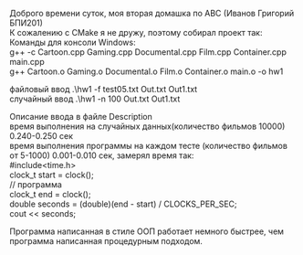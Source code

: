 Доброго времени суток, моя вторая домашка по АВС (Иванов Григорий БПИ201)                                                         
К сожалению с CMake я не дружу, поэтому собирал проект так:                                                               
Команды для консоли Windows:                                                                        
g++ -c Cartoon.cpp Gaming.cpp Documental.cpp Film.cpp Container.cpp main.cpp                                                    
g++ Cartoon.o Gaming.o Documental.o Film.o Container.o main.o -o hw1                                            
                                                                                                      
файловый ввод .\hw1 -f test05.txt Out.txt Out1.txt                                                    
случайный ввод .\hw1 -n 100 Out.txt Out1.txt                                                            
                                                                                  
Описание ввода в файле Description                                                  
время выполнения на случайных данных(количество фильмов 10000) 0.240-0.250 сек                          
время выполнения программы на каждом тесте (количество фильмов от 5-1000) 0.001-0.010 сек, замерял время так:                                           
#include<time.h>                                          
clock_t start = clock();                                              
// программа                                              
clock_t end = clock();                                                      
double seconds = (double)(end - start) / CLOCKS_PER_SEC;                                          
cout << seconds;                                              
                                                                              
Программа написанная в стиле ООП работает немного быстрее, чем программа написанная процедурным подходом.                                         
